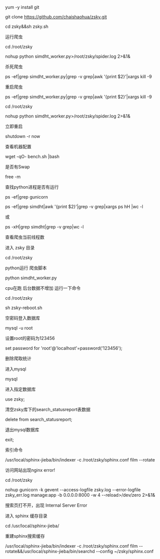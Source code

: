 yum -y install git 

git  clone https://github.com/chaishaohua/zsky.git

cd zsky&&sh zsky.sh


运行爬虫

cd /root/zsky

nohup python simdht_worker.py>/root/zsky/spider.log 2>&1&


杀死爬虫

ps -ef|grep simdht_worker.py|grep -v grep|awk '{print $2}'|xargs kill -9


重启爬虫

ps -ef|grep simdht_worker.py|grep -v grep|awk '{print $2}'|xargs kill -9

cd /root/zsky

nohup python simdht_worker.py>/root/zsky/spider.log 2>&1&



立即重启

shutdown -r now

查看机器配置

wget -qO- bench.sh     |bash

是否有Swap

free -m

查找python进程是否有运行

ps -ef|grep gunicorn

ps -ef|grep simdht|awk '{print $2}'|grep -v grep|xargs ps hH |wc -l

或

ps -xH|grep simdht|grep -v grep|wc -l

查看爬虫当前线程数

进入 zsky 目录

cd /root/zsky

python运行 爬虫脚本

python simdht_worker.py

cpu在跑 后台数据不增加 运行一下命令

cd /root/zsky

sh zsky-reboot.sh


空密码登入数据库

mysql -u root

设置root的密码为123456

set password for 'root'@'localhost'=password('123456');


删除爬取统计

进入mysql

mysql

进入指定数据库

use zsky;

清空zsky库下的search_statusreport表数据

delete from search_statusreport;

退出mysql数据库

exit;

索引命令

/usr/local/sphinx-jieba/bin/indexer -c /root/zsky/sphinx.conf film --rotate


访问网站出现nginx error!

cd /root/zsky

nohup gunicorn -k gevent --access-logfile zsky.log --error-logfile zsky_err.log  manage:app -b 0.0.0.0:8000 -w 4 --reload>/dev/zero 2>&1&


搜索页打不开，出现 Internal Server Error

进入 sphinx 缓存目录

cd /usr/local/sphinx-jieba/

重建sphinx搜索缓存

/usr/local/sphinx-jieba/bin/indexer -c /root/zsky/sphinx.conf film --rotate&&/usr/local/sphinx-jieba/bin/searchd --config ~/zsky/sphinx.conf
